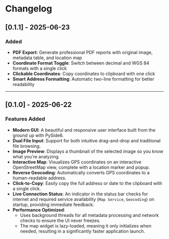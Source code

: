 # Changelog

## [0.1.1] - 2025-06-23

### Added
- **PDF Export**: Generate professional PDF reports with original image, metadata table, and location map
- **Coordinate Format Toggle**: Switch between decimal and WGS 84 formats with a single click
- **Clickable Coordinates**: Copy coordinates to clipboard with one click
- **Smart Address Formatting**: Automatic two-line formatting for better readability

---

## [0.1.0] - 2025-06-22

### Features Added

- **Modern GUI**: A beautiful and responsive user interface built from the ground up with PySide6.
- **Dual File Input**: Support for both intuitive drag-and-drop and traditional file browsing.
- **Image Preview**: Displays a thumbnail of the selected image so you know what you're analyzing.
- **Interactive Map**: Visualizes GPS coordinates on an interactive OpenStreetMap view, complete with a location marker and popup.
- **Reverse Geocoding**: Automatically converts GPS coordinates to a human-readable address.
- **Click-to-Copy**: Easily copy the full address or date to the clipboard with a single click.
- **Live Connection Status**: An indicator in the status bar checks for internet and required service availability (`Map Service`, `Geocoding`) on startup, providing immediate feedback.
- **Performance Optimized**:
    - Uses background threads for all metadata processing and network checks to ensure the UI never freezes.
    - The map widget is lazy-loaded, meaning it only initializes when needed, resulting in a significantly faster application launch.